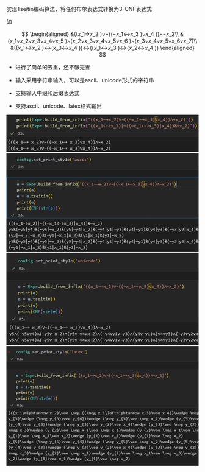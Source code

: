 

实现Tseitin编码算法，将任何布尔表达式转换为3-CNF表达式

如

$$
\begin{aligned}
&((𝑥_1→𝑥_2 )∨¬((¬𝑥_1↔𝑥_3 )∨𝑥_4 ))∧¬𝑥_2\\
&(𝑥_1∨𝑥_2∨𝑥_3∨𝑥_4∨𝑥_5 )∧(𝑥_2∨𝑥_3∨𝑥_4∨𝑥_5∨𝑥_6 )∧(𝑥_3∨𝑥_4∨𝑥_5∨𝑥_6∨𝑥_7)\\
&((𝑥_1↔𝑥_2 )↔(x_3↔𝑥_4 ))↔((𝑥_1↔𝑥_3 )↔(𝑥_2↔𝑥_4 ))
\end{aligned}
$$

- 进行了简单的去重，还不够完善

- 输入采用字符串输入，可以是ascii、unicode形式的字符串

- 支持输入中缀和后缀表达式

- 支持ascii、unicode、latex格式输出

![](images/input.png)
![](images/ascii_out.png)
![](images/unicode_out.png)
![](images/latex_out.png)

